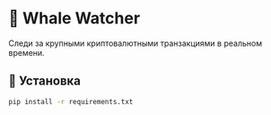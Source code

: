 # 🐋 Whale Watcher

Следи за крупными криптовалютными транзакциями в реальном времени.

## 🚀 Установка

```bash
pip install -r requirements.txt
